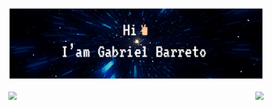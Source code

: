 <div align="center"> 
  <h1>
   <img src="./src/img/github.gif" />
  </h1>
 </div>
 
 <div align="center"> 
  <img align="left" height="240"  src="https://github-readme-stats.vercel.app/api?username=Cyacer&theme=prussian&show_icons=true"/>
  <img align="right" height="240" src="https://github-readme-stats.vercel.app/api/top-langs/?username=Cyacer&theme=prussian"/>
 </div>
  <br>

